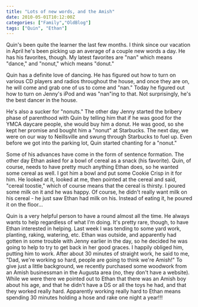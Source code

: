 ```yaml
---
title: "Lots of new words, and the Amish"
date: 2010-05-01T10:12:00Z
categories: ["Family","OldBlog"]
tags: ["Quin", "Ethan"]
---
```


Quin's been quite the learner the last few months.  I think since our vacation in April he's been picking up an average of a couple new words a day.  He has his favorites, though.  My latest favorites are "nan" which means "dance," and "nonut," which means "donut."

Quin has a definite love of dancing.  He has figured out how to turn on various CD players and radios throughout the house, and once they are on, he will come and grab one of us to come and "nan."  Today he figured out how to turn on Jenny's iPod and was "nan"ing to that.  Not surprisingly, he's the best dancer in the house.

He's also a sucker for "nonuts."  The other day Jenny started the bribery phase of parenthood with Quin by telling him that if he was good for the YMCA daycare people, she would buy him a donut.  He was good, so she kept her promise and bought him a "nonut" at Starbucks.  The next day, we were on our way to Neillsville and swung through Starbucks to fuel up.  Even before we got into the parking lot, Quin started chanting for a "nonut."

Some of his advances have come in the form of sentence formation.  The other day Ethan asked for a bowl of cereal as a snack (his favorite).  Quin, of course, needs to have pretty much anything Ethan does, so he wanted some cereal as well.  I got him a bowl and put some Cookie Crisp in it for him.  He looked at it, looked at me, then pointed at the cereal and said, "cereal toostie," which of course means that the cereal is thirsty.  I poured some milk on it and he was happy.  Of course, he didn't really want milk on his cereal - he just saw Ethan had milk on his.  Instead of eating it, he poured it on the floor...

Quin is a very helpful person to have a round almost all the time.  He always wants to help regardless of what I'm doing.  It's pretty rare, though, to have Ethan interested in helping.  Last week I was tending to some yard work, planting, raking, watering, etc.  Ethan was outside, and apparently had gotten in some trouble with Jenny earlier in the day, so he decided he was going to help to try to get back in her good graces.  I happily obliged him, putting him to work.  After about 30 minutes of straight work, he said to me, "Dad, we're working so hard, people are going to think we're Amish!"  To give just a little background, we recently purchased some woodwork from an Amish businessman in the Augusta area (no, they don't have a website).  While we were there we pointed out to Ethan that there was an Amish boy about his age, and that he didn't have a DS or all the toys he had, and that they worked really hard.  Apparently working really hard to Ethan means spending 30 minutes holding a hose and rake one night a year!!!
